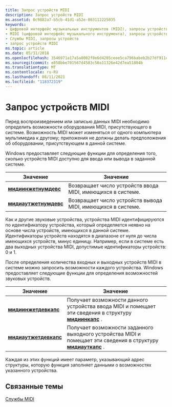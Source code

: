 ```yaml
---
title: Запрос устройств MIDI
description: Запрос устройств MIDI
ms.assetid: 0c9882a7-b5cb-41d1-a52e-003112225035
keywords:
- Цифровой интерфейс музыкальных инструментов (MIDI), запросы устройств
- MIDI (цифровой интерфейс музыкального инструмента), запросы устройств
- Службы MIDI, запросы устройств
- запрос устройств MIDI
ms.topic: article
ms.date: 05/31/2018
ms.openlocfilehash: 3546971a17a5a8002f0e6d4205ceee5ca796babeb2b27df911cfca5a5911371c
ms.sourcegitcommit: e858bbe701567d4583c50a11326e42d7ea51804b
ms.translationtype: MT
ms.contentlocale: ru-RU
ms.lasthandoff: 08/11/2021
ms.locfileid: "118372319"
---
```

# <a name="querying-midi-devices"></a>Запрос устройств MIDI

Перед воспроизведением или записью данных MIDI необходимо определить возможности оборудования MIDI, присутствующего в системе. Возможность MIDI может изменяться от одного компьютера мультимедиа к другому; приложения не должны делать предположения об оборудовании, присутствующем в данной системе.

Windows предоставляет следующие функции для определения того, сколько устройств MIDI доступно для ввода или вывода в заданной системе.



| Значение                                          | Значение                                                            |
|------------------------------------------------|--------------------------------------------------------------------|
| [**мидиинжетнумдевс**](/windows/win32/api/mmeapi/nf-mmeapi-midiingetnumdevs)   | Возвращает число устройств ввода MIDI, имеющихся в системе.  |
| [**мидиаутжетнумдевс**](/windows/win32/api/mmeapi/nf-mmeapi-midioutgetnumdevs) | Возвращает число устройств вывода MIDI, имеющихся в системе. |



 

Как и другие звуковые устройства, устройства MIDI идентифицируются по идентификатору устройства, который определяется неявно на основе числа устройств, имеющихся в данной системе. Идентификаторы устройств находятся в диапазоне от нуля до числа имеющихся устройств, минус единицу. Например, если в системе есть два выходных устройства MIDI, допустимые идентификаторы устройств: 0 и 1.

После определения количества входных и выходных устройств MIDI в системе можно запросить возможности каждого устройства. Windows предоставляет следующие функции для определения возможностей звуковых устройств.



| Значение                                          | Значение                                                                                                                                   |
|------------------------------------------------|-------------------------------------------------------------------------------------------------------------------------------------------|
| [**мидиинжетдевкапс**](/windows/win32/api/mmeapi/nf-mmeapi-midiingetdevcaps)   | Получает возможности данного устройства ввода MIDI и помещает эти сведения в структуру [**мидиинкапс**](/windows/win32/api/mmeapi/ns-mmeapi-midiincaps) .    |
| [**мидиаутжетдевкапс**](/windows/win32/api/mmeapi/nf-mmeapi-midioutgetdevcaps) | Получает возможности заданного выходного устройства MIDI и помещает эти сведения в структуру [**мидиауткапс**](/windows/win32/api/mmeapi/ns-mmeapi-midioutcaps) . |



 

Каждая из этих функций имеет параметр, указывающий адрес структуры, которую функция заполняет данными о возможностях указанного устройства.

## <a name="related-topics"></a>Связанные темы

<dl> <dt>

[Службы MIDI](midi-services.md)
</dt> </dl>

 

 